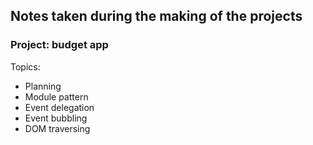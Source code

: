 ## Notes taken during the making of the projects

### Project: budget app
Topics:

- Planning 
- Module pattern
- Event delegation
- Event bubbling
- DOM traversing
